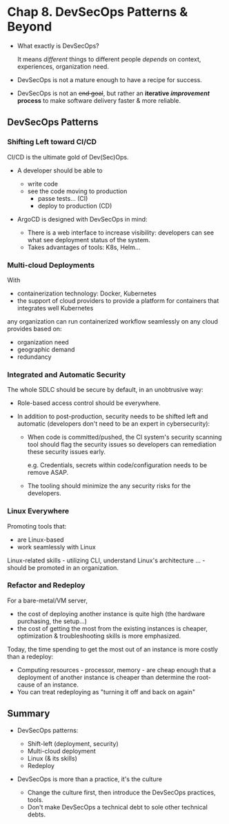 # Chap 8. DevSecOps Patterns & Beyond

- What exactly is DevSecOps?

  It means _different_ things to different people _depends_ on context, experiences, organization need.

- DevSecOps is not a mature enough to have a recipe for success.

- DevSecOps is not an ~~end goal~~, but rather an **iterative _improvement_ process** to make software delivery faster & more reliable.

## DevSecOps Patterns

### Shifting Left toward CI/CD

CI/CD is the ultimate gold of Dev(Sec)Ops.

- A developer should be able to

  - write code
  - see the code moving to production
    - passe tests... (CI)
    - deploy to production (CD)

- ArgoCD is designed with DevSecOps in mind:
  - There is a web interface to increase visibility: developers can see what see deployment status of the system.
  - Takes advantages of tools: K8s, Helm...

### Multi-cloud Deployments

With

- containerization technology: Docker, Kubernetes
- the support of cloud providers to provide a platform for containers that integrates well Kubernetes

any organization can run containerized workflow seamlessly on any cloud provides based on:

- organization need
- geographic demand
- redundancy

### Integrated and Automatic Security

The whole SDLC should be secure by default, in an unobtrusive way:

- Role-based access control should be everywhere.

- In addition to post-production, security needs to be shifted left and automatic (developers don't need to be an expert in cybersecurity):

  - When code is committed/pushed, the CI system's security scanning tool should flag the security issues so developers can remediation these security issues early.

    e.g. Credentials, secrets within code/configuration needs to be remove ASAP.

  - The tooling should minimize the any security risks for the developers.

### Linux Everywhere

Promoting tools that:

- are Linux-based
- work seamlessly with Linux

Linux-related skills - utilizing CLI, understand Linux's architecture ... - should be promoted in an organization.

### Refactor and Redeploy

For a bare-metal/VM server,

- the cost of deploying another instance is quite high (the hardware purchasing, the setup...)
- the cost of getting the most from the existing instances is cheaper, optimization & troubleshooting skills is more emphasized.

Today, the time spending to get the most out of an instance is more costly than a redeploy:

- Computing resources - processor, memory - are cheap enough that a deployment of another instance is cheaper than determine the root-cause of an instance.
- You can treat redeploying as "turning it off and back on again"

## Summary

- DevSecOps patterns:

  - Shift-left (deployment, security)
  - Multi-cloud deployment
  - Linux (& its skills)
  - Redeploy

- DevSecOps is more than a practice, it's the culture

  - Change the culture first, then introduce the DevSecOps practices, tools.
  - Don't make DevSecOps a technical debt to sole other technical debts.
